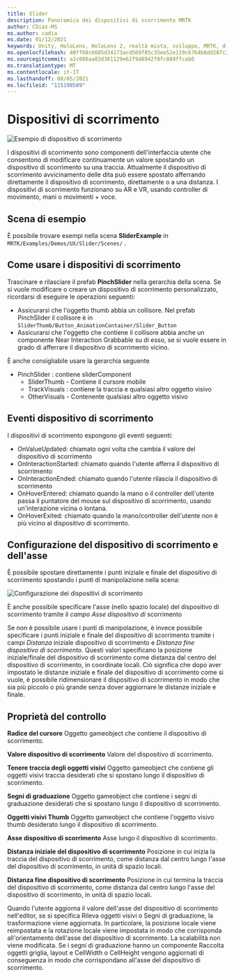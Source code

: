 ```yaml
---
title: Slider
description: Panoramica dei dispositivi di scorrimento MRTK
author: CDiaz-MS
ms.author: cadia
ms.date: 01/12/2021
keywords: Unity, HoloLens, HoloLens 2, realtà mista, sviluppo, MRTK, dispositivi di scorrimento,
ms.openlocfilehash: 40ff08c6685d34173acd569f85c35ee52e119c6764b8dd287c2c8120d3ef1f89
ms.sourcegitcommit: a1c086aa83d381129e62f9d8942f0fc889ffcab0
ms.translationtype: MT
ms.contentlocale: it-IT
ms.lasthandoff: 08/05/2021
ms.locfileid: "115198589"
---
```

# <a name="sliders"></a>Dispositivi di scorrimento

![Esempio di dispositivo di scorrimento](../images/slider/MRTK_UX_Slider_Main.jpg)

I dispositivi di scorrimento sono componenti dell'interfaccia utente che consentono di modificare continuamente un valore spostando un dispositivo di scorrimento su una traccia. Attualmente il dispositivo di scorrimento avvicinamento delle dita può essere spostato afferrando direttamente il dispositivo di scorrimento, direttamente o a una distanza. I dispositivi di scorrimento funzionano su AR e VR, usando controller di movimento, mani o movimenti + voce.

## <a name="example-scene"></a>Scena di esempio

È possibile trovare esempi nella scena **SliderExample** in `MRTK/Examples/Demos/UX/Slider/Scenes/` .

## <a name="how-to-use-sliders"></a>Come usare i dispositivi di scorrimento

Trascinare e rilasciare il prefab **PinchSlider** nella gerarchia della scena. Se si vuole modificare o creare un dispositivo di scorrimento personalizzato, ricordarsi di eseguire le operazioni seguenti:

- Assicurarsi che l'oggetto thumb abbia un collisore. Nel prefab PinchSlider il collisore è in `SliderThumb/Button_AnimationContainer/Slider_Button`
- Assicurarsi che l'oggetto che contiene il collisore abbia anche un componente Near Interaction Grabbable su di esso, se si vuole essere in grado di afferrare il dispositivo di scorrimento vicino.

È anche consigliabile usare la gerarchia seguente

- PinchSlider : contiene sliderComponent
  - SliderThumb - Contiene il cursore mobile
  - TrackVisuals : contiene la traccia e qualsiasi altro oggetto visivo
  - OtherVisuals - Contenente qualsiasi altro oggetto visivo

## <a name="slider-events"></a>Eventi dispositivo di scorrimento

I dispositivi di scorrimento espongono gli eventi seguenti:

- OnValueUpdated: chiamato ogni volta che cambia il valore del dispositivo di scorrimento
- OnInteractionStarted: chiamato quando l'utente afferra il dispositivo di scorrimento
- OnInteractionEnded: chiamato quando l'utente rilascia il dispositivo di scorrimento
- OnHoverEntered: chiamato quando la mano o il controller dell'utente passa il puntatore del mouse sul dispositivo di scorrimento, usando un'interazione vicina o lontana.
- OnHoverExited: chiamato quando la mano/controller dell'utente non è più vicino al dispositivo di scorrimento.

## <a name="configuring-slider-bound-and-axis"></a>Configurazione del dispositivo di scorrimento e dell'asse

È possibile spostare direttamente i punti iniziale e finale del dispositivo di scorrimento spostando i punti di manipolazione nella scena:

![Configurazione dei dispositivi di scorrimento](../images/sliders/MRTK_Sliders_Setup.png)

È anche possibile specificare l'asse (nello spazio locale) del dispositivo di scorrimento tramite il _campo Asse dispositivo di_ scorrimento

Se non è possibile usare i punti di manipolazione, è invece possibile specificare i punti iniziale e finale del dispositivo di scorrimento tramite i campi _Distanza_ iniziale dispositivo di scorrimento e _Distanza fine dispositivo di scorrimento._ Questi valori specificano la posizione iniziale/finale del dispositivo di scorrimento come distanza dal centro del dispositivo di scorrimento, in coordinate locali. Ciò significa che dopo aver impostato le distanze iniziale e finale del dispositivo di scorrimento come si vuole, è possibile ridimensionare il dispositivo di scorrimento in modo che sia più piccolo o più grande senza dover aggiornare le distanze iniziale e finale.

## <a name="inspector-properties"></a>Proprietà del controllo

**Radice del cursore** Oggetto gameobject che contiene il dispositivo di scorrimento.

**Valore dispositivo di scorrimento** Valore del dispositivo di scorrimento.

**Tenere traccia degli oggetti visivi** Oggetto gameobject che contiene gli oggetti visivi traccia desiderati che si spostano lungo il dispositivo di scorrimento.

**Segni di graduazione** Oggetto gameobject che contiene i segni di graduazione desiderati che si spostano lungo il dispositivo di scorrimento.

**Oggetti visivi Thumb** Oggetto gameobject che contiene l'oggetto visivo thumb desiderato lungo il dispositivo di scorrimento.

**Asse dispositivo di scorrimento** Asse lungo il dispositivo di scorrimento.

**Distanza iniziale del dispositivo di scorrimento** Posizione in cui inizia la traccia del dispositivo di scorrimento, come distanza dal centro lungo l'asse del dispositivo di scorrimento, in unità di spazio locali.

**Distanza fine dispositivo di scorrimento** Posizione in cui termina la traccia del dispositivo di scorrimento, come distanza dal centro lungo l'asse del dispositivo di scorrimento, in unità di spazio locali.

Quando l'utente aggiorna il valore dell'asse del dispositivo di scorrimento nell'editor, se si specifica Rileva oggetti visivi o Segni di graduazione, la trasformazione viene aggiornata.
In particolare, la posizione locale viene reimpostata e la rotazione locale viene impostata in modo che corrisponda all'orientamento dell'asse del dispositivo di scorrimento.
La scalabilità non viene modificata.
Se i segni di graduazione hanno un componente Raccolta oggetti griglia, layout e CellWidth o CellHeight vengono aggiornati di conseguenza in modo che corrispondano all'asse del dispositivo di scorrimento.
